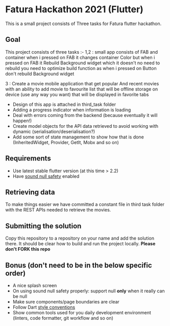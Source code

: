 # Fatura Hackathon 2021 (Flutter)

This is a small project consists of Three tasks for Fatura flutter hackathon.

## Goal
This project consists of three tasks :- 
1,2 :  small app consists of FAB and container  when i pressed on FAB it changes container Color
but when i pressed on FAB it Rebuild Background widget which it doesn't no need to rebuild
you need to optimize build function as when i pressed on Button don't rebuild Background widget

3 : Create a movie mobile application that get popular And recent movies
with an ability to add movie to favourite list that will be offline
storage on device (use any way you want) that will be displayed
in favorite tabs

- Design of this app is attached in third_task folder
- Adding a progress indicator when information is loading
- Deal with errors coming from the backend (because eventually it will happen!)
- Create model objects for the API data retrieved to avoid working with dynamic (serialisation/deserialisation?)
- Add some sort of state management to show how that is done (InheritedWidget, Provider, GetIt, Mobx and so on)


## Requirements
- Use latest stable flutter version (at this time > 2.2)
- Have [sound null safety](https://dart.dev/null-safety) enabled

## Retrieving data

To make things easier we have committed a constant file in third task folder with the REST APIs needed to retrieve the movies.

## Submitting the solution

Copy this repository to a repository on your name and add the solution there. It should be clear how to build and run the project locally. **Please don't FORK this repo**

## Bonus (don't need to be in the below specific order)

- A nice splash screen
- On using sound null safety properly: support null **only** when it really can be null
- Make sure components/page boundaries are clear
- Follow Dart [style conventions](https://dart.dev/guides/language/effective-dart/style)
- Show common tools used for you daily development environment (linters, code formatter, git workflow and so on)
